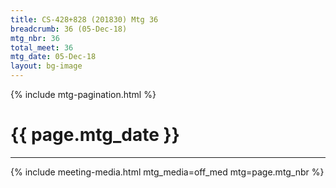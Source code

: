 ```yaml
---
title: CS-428+828 (201830) Mtg 36
breadcrumb: 36 (05-Dec-18)
mtg_nbr: 36
total_meet: 36
mtg_date: 05-Dec-18
layout: bg-image
---
```

{% include mtg-pagination.html %}
<h1 class="text-center">{{ page.mtg_date }}</h1>
<hr />
{% include meeting-media.html mtg_media=off_med mtg=page.mtg_nbr %}
